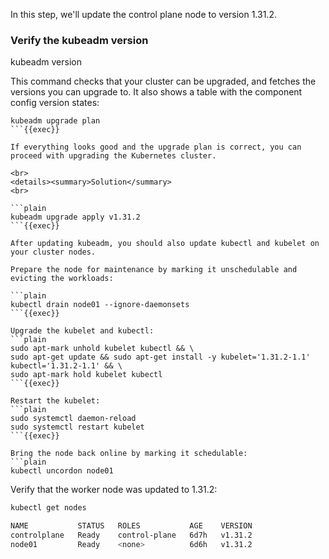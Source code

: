 In this step, we'll update the control plane node to version 1.31.2.

### Verify the kubeadm version
kubeadm version

This command checks that your cluster can be upgraded, and fetches the versions you can upgrade to. It also shows a table with the component config version states:

```plain
kubeadm upgrade plan
```{{exec}}

If everything looks good and the upgrade plan is correct, you can proceed with upgrading the Kubernetes cluster.

<br>
<details><summary>Solution</summary>
<br>

```plain
kubeadm upgrade apply v1.31.2
```{{exec}}

After updating kubeadm, you should also update kubectl and kubelet on your cluster nodes.

Prepare the node for maintenance by marking it unschedulable and evicting the workloads:

```plain
kubectl drain node01 --ignore-daemonsets
```{{exec}}

Upgrade the kubelet and kubectl:
```plain
sudo apt-mark unhold kubelet kubectl && \
sudo apt-get update && sudo apt-get install -y kubelet='1.31.2-1.1' kubectl='1.31.2-1.1' && \
sudo apt-mark hold kubelet kubectl
```{{exec}}

Restart the kubelet:
```plain
sudo systemctl daemon-reload
sudo systemctl restart kubelet
```{{exec}}

Bring the node back online by marking it schedulable:
```plain
kubectl uncordon node01
```
Verify that the worker node was updated to 1.31.2:

```bash
kubectl get nodes
```

```bash
NAME           STATUS   ROLES           AGE    VERSION
controlplane   Ready    control-plane   6d7h   v1.31.2
node01         Ready    <none>          6d6h   v1.31.2
```
</details>